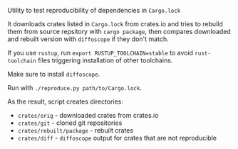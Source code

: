 Utility to test reproducibility of dependencies in `Cargo.lock`

It downloads crates listed in `Cargo.lock` from crates.io
and tries to rebuild them from source repsitory with `cargo package`,
then compares downloaded and rebuilt version with `diffoscope` if they don't match.

If you use `rustup`, run `export RUSTUP_TOOLCHAIN=stable`
to avoid `rust-toolchain` files triggering installation of other toolchains.

Make sure to install `diffoscope`.

Run with `./reproduce.py path/to/Cargo.lock`.

As the result, script creates directories:
- `crates/orig` - downloaded crates from crates.io
- `crates/git` - cloned git repositories
- `crates/rebuilt/package` - rebuilt crates
- `crates/diff` - `diffoscope` output for crates that are not reproducible
